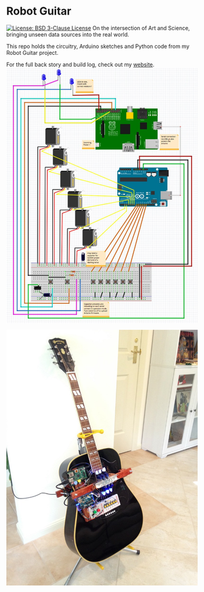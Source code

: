# Robot Guitar
[![License: BSD 3-Clause License](https://img.shields.io/badge/License-BSD%203--Clause-blue.svg)](https://opensource.org/licenses/BSD-3-Clause)
On the intersection of Art and Science, bringing unseen data sources into the real world.

This repo holds the circuitry, Arduino sketches and Python code from my Robot Guitar project.  

For the full back story and build log, check out my [website](https://dataviz.com.au/2018/05/16/robot-guitar-bringing-unseen-data-sources-into-the-real-world/).
![alt text](https://github.com/benjeems/Robot-Guitar/blob/master/images/breadboard_8001.jpg "Robot guitar circuitry")

![alt text](https://github.com/benjeems/Robot-Guitar/blob/master/images/8_8001.jpg "Robot guitar")
